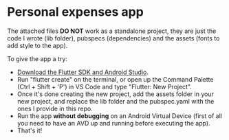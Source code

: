 # Personal expenses app
The attached files **DO NOT** work as a standalone project, they are just the code I wrote (lib folder), pubspecs (dependencies) and the assets (fonts to add style to the app).  

To give the app a try:
-  [Download the Flutter SDK and Android Studio](https://docs.flutter.dev/get-started/install).
-  Run "flutter create" on the terminal, or open up the Command Palette (Ctrl + Shift + 'P') in VS Code and type "Flutter: New Project".
-  Once it's done creating the new project, add the assets folder in your new project, and replace the lib folder and the pubspec.yaml with the ones I provide in this repo.
-  Run the app **without debugging** on an Android Virtual Device (first of all you need to have an AVD up and running before executing the app).
-  That's it!
